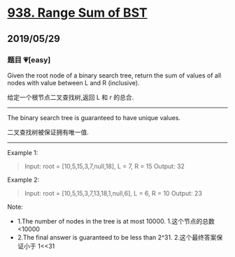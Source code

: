 # [938. Range Sum of BST](https://leetcode.com/problems/range-sum-of-bst/)

## 2019/05/29

### 题目 💗[easy]

Given the root node of a binary search tree, return the sum of values of all nodes with value between L and R (inclusive).

给定一个根节点二叉查找树,返回 L 和 r 的总合.

---

The binary search tree is guaranteed to have unique values.

二叉查找树被保证拥有唯一值.

---

Example 1:

> Input: root = [10,5,15,3,7,null,18], L = 7, R = 15
> Output: 32

Example 2:

> Input: root = [10,5,15,3,7,13,18,1,null,6], L = 6, R = 10
> Output: 23

Note:

- 1.The number of nodes in the tree is at most 10000. 1.这个节点的总数<10000
- 2.The final answer is guaranteed to be less than 2^31. 2.这个最终答案保证小于 1<<31
